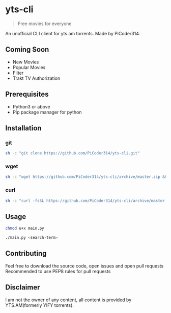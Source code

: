 # yts-cli
> Free movies for everyone

An unofficial CLI client for yts.am torrents.
Made by PiCoder314.

## Coming Soon
+ New Movies
+ Popular Movies
+ Filter
+ Trakt TV Authorization

## Prerequisites
+ Python3 or above
+ Pip package manager for python

## Installation
### git

```sh
sh -c "git clone https://github.com/PiCoder314/yts-cli.git"
```

### wget

```sh
sh -c "wget https://github.com/PiCoder314/yts-cli/archive/master.zip && unzip master.zip && rm master.zip"
```

### curl

```sh
sh -c "curl -fsSL https://github.com/PiCoder314/yts-cli/archive/master.zip -o master.zip && unzip master.zip && rm master.zip"
```
## Usage

```sh
chmod u+x main.py

./main.py <search-term>
```


## Contributing
Feel free to download the source code, open issues and open pull requests
Recommended to use PEP8 rules for pull requests

## Disclaimer
I am not the owner of any content, all content is provided by YTS.AM(formerly YIFY torrents).
